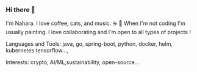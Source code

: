 ### Hi there 👋

 I'm Nahara.   I love coffee, cats, and music. :coffee: :musical_score: When I'm not coding I'm usually painting. I love collaborating and I'm open to all types of projects ! 

Languages and Tools:
  java, go,  spring-boot, python, docker, helm, kubernetes  tensorflow..., 
  
Interests: crypto, AI/ML,sustainability, open-source...  

  
<!--
**nahara7/nahara7** is a ✨ _special_ ✨ repository because its `README.md` (this file) appears on your GitHub profile.

Here are some ideas to get you started:

- 🔭 I’m currently working on ...
- 🌱 I’m currently learning ...
- 👯 I’m looking to collaborate on ...
- 🤔 I’m looking for help with ...
- 💬 Ask me about ...
- 📫 How to reach me: ...
- 😄 Pronouns: ...
- ⚡ Fun fact: ...
-->
